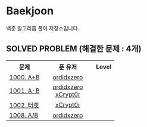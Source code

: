 # Baekjoon

백준 알고리즘 풀이 저장소입니다.

## SOLVED PROBLEM (해결한 문제 : 4개)

<table style="width: 100%">
    <tr>
        <th style="text-align:center">문제</th>
        <th style="width: 7.5rem; text-align:center;">푼 유저</th>
        <th style="width: 15px">Level</th>
    </tr>
    <tr>
      <td>
        <a href="https://www.acmicpc.net/problem/1000">1000. A+B</a>
      </td>
      <td style="text-align:center"><a href="src/ordidxzero/1000">ordidxzero</a>
      </td>
      <td style="text-align:center">
        <img src="https://static.solved.ac/tier_small/1.svg" height="14">
      </td>
    </tr>
    
<tr>
      <td>
        <a href="https://www.acmicpc.net/problem/1001">1001. A-B</a>
      </td>
      <td style="text-align:center"><a href="src/ordidxzero/1001">ordidxzero</a><br /><a href="src/xCrypt0r/1001">xCrypt0r</a>
      </td>
      <td style="text-align:center">
        <img src="https://static.solved.ac/tier_small/1.svg" height="14">
      </td>
    </tr>
    
<tr>
      <td>
        <a href="https://www.acmicpc.net/problem/1002">1002. 터렛</a>
      </td>
      <td style="text-align:center"><a href="src/xCrypt0r/1002">xCrypt0r</a>
      </td>
      <td style="text-align:center">
        <img src="https://static.solved.ac/tier_small/1.svg" height="14">
      </td>
    </tr>
    
<tr>
      <td>
        <a href="https://www.acmicpc.net/problem/1008">1008. A/B</a>
      </td>
      <td style="text-align:center"><a href="src/ordidxzero/1008">ordidxzero</a>
      </td>
      <td style="text-align:center">
        <img src="https://static.solved.ac/tier_small/2.svg" height="14">
      </td>
    </tr>
    
</table>
